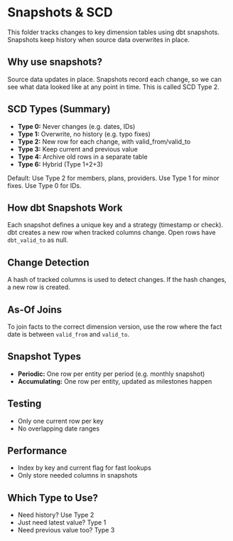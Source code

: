 # Snapshots & SCD

This folder tracks changes to key dimension tables using dbt snapshots. Snapshots keep history when source data overwrites in place.

## Why use snapshots?

Source data updates in place. Snapshots record each change, so we can see what data looked like at any point in time. This is called SCD Type 2.

## SCD Types (Summary)

- **Type 0:** Never changes (e.g. dates, IDs)
- **Type 1:** Overwrite, no history (e.g. typo fixes)
- **Type 2:** New row for each change, with valid_from/valid_to
- **Type 3:** Keep current and previous value
- **Type 4:** Archive old rows in a separate table
- **Type 6:** Hybrid (Type 1+2+3)

Default: Use Type 2 for members, plans, providers. Use Type 1 for minor fixes. Use Type 0 for IDs.

## How dbt Snapshots Work

Each snapshot defines a unique key and a strategy (timestamp or check). dbt creates a new row when tracked columns change. Open rows have `dbt_valid_to` as null.

## Change Detection

A hash of tracked columns is used to detect changes. If the hash changes, a new row is created.

## As-Of Joins

To join facts to the correct dimension version, use the row where the fact date is between `valid_from` and `valid_to`.

## Snapshot Types

- **Periodic:** One row per entity per period (e.g. monthly snapshot)
- **Accumulating:** One row per entity, updated as milestones happen

## Testing

- Only one current row per key
- No overlapping date ranges

## Performance

- Index by key and current flag for fast lookups
- Only store needed columns in snapshots

## Which Type to Use?

- Need history? Use Type 2
- Just need latest value? Type 1
- Need previous value too? Type 3
